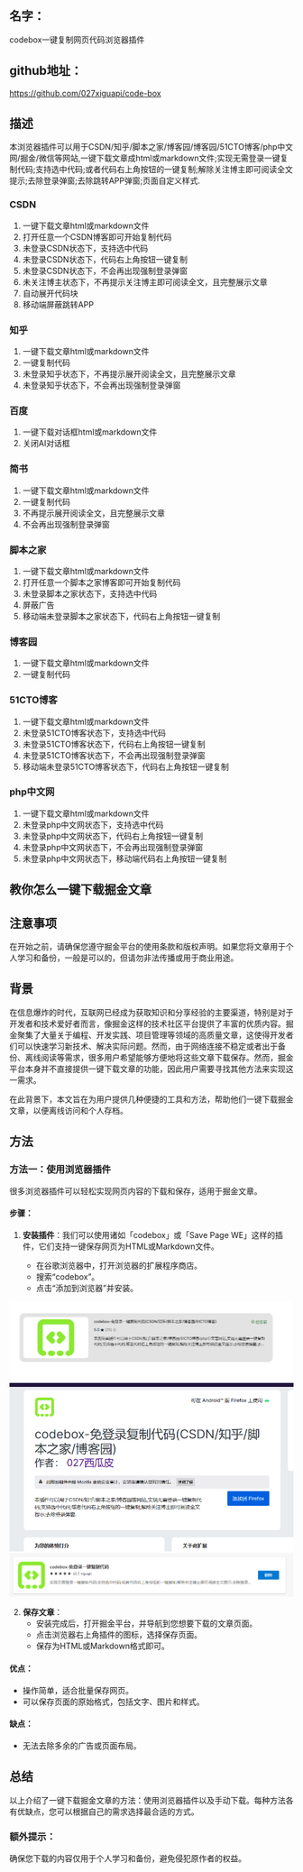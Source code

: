 ## 名字：
codebox一键复制网页代码浏览器插件

## github地址：
https://github.com/027xiguapi/code-box

## 描述

本浏览器插件可以用于CSDN/知乎/脚本之家/博客园/博客园/51CTO博客/php中文网/掘金/微信等网站,一键下载文章成html或markdown文件;实现无需登录一键复制代码;支持选中代码;或者代码右上角按钮的一键复制;解除关注博主即可阅读全文提示;去除登录弹窗;去除跳转APP弹窗;页面自定义样式.

### CSDN
1. 一键下载文章html或markdown文件
2. 打开任意一个CSDN博客即可开始复制代码
3. 未登录CSDN状态下，支持选中代码
4. 未登录CSDN状态下，代码右上角按钮一键复制
5. 未登录CSDN状态下，不会再出现强制登录弹窗
6. 未关注博主状态下，不再提示关注博主即可阅读全文，且完整展示文章
7. 自动展开代码块
8. 移动端屏蔽跳转APP
### 知乎
1. 一键下载文章html或markdown文件
2. 一键复制代码
3. 未登录知乎状态下，不再提示展开阅读全文，且完整展示文章
4. 未登录知乎状态下，不会再出现强制登录弹窗
### 百度
1. 一键下载对话框html或markdown文件
2. 关闭AI对话框
### 简书
1. 一键下载文章html或markdown文件
2. 一键复制代码
3. 不再提示展开阅读全文，且完整展示文章
4. 不会再出现强制登录弹窗
### 脚本之家
1. 一键下载文章html或markdown文件
2. 打开任意一个脚本之家博客即可开始复制代码
3. 未登录脚本之家状态下，支持选中代码
4. 屏蔽广告
5. 移动端未登录脚本之家状态下，代码右上角按钮一键复制
### 博客园
1. 一键下载文章html或markdown文件
2. 一键复制代码
### 51CTO博客
1. 一键下载文章html或markdown文件
2. 未登录51CTO博客状态下，支持选中代码
3. 未登录51CTO博客状态下，代码右上角按钮一键复制
4. 未登录51CTO博客状态下，不会再出现强制登录弹窗
5. 移动端未登录51CTO博客状态下，代码右上角按钮一键复制
###  php中文网
1. 一键下载文章html或markdown文件
2. 未登录php中文网状态下，支持选中代码
3. 未登录php中文网状态下，代码右上角按钮一键复制
4. 未登录php中文网状态下，不会再出现强制登录弹窗
5. 未登录php中文网状态下，移动端代码右上角按钮一键复制




## 教你怎么一键下载掘金文章

## 注意事项
在开始之前，请确保您遵守掘金平台的使用条款和版权声明。如果您将文章用于个人学习和备份，一般是可以的，但请勿非法传播或用于商业用途。

## 背景

在信息爆炸的时代，互联网已经成为获取知识和分享经验的主要渠道，特别是对于开发者和技术爱好者而言，像掘金这样的技术社区平台提供了丰富的优质内容。掘金聚集了大量关于编程、开发实践、项目管理等领域的高质量文章，这使得开发者们可以快速学习新技术、解决实际问题。然而，由于网络连接不稳定或者出于备份、离线阅读等需求，很多用户希望能够方便地将这些文章下载保存。然而，掘金平台本身并不直接提供一键下载文章的功能，因此用户需要寻找其他方法来实现这一需求。

在此背景下，本文旨在为用户提供几种便捷的工具和方法，帮助他们一键下载掘金文章，以便离线访问和个人存档。

## 方法
### 方法一：使用浏览器插件

很多浏览器插件可以轻松实现网页内容的下载和保存，适用于掘金文章。

#### 步骤：

1. **安装插件**：我们可以使用诸如「codebox」或「Save Page WE」这样的插件，它们支持一键保存网页为HTML或Markdown文件。

    * 在谷歌浏览器中，打开浏览器的扩展程序商店。
    * 搜索“codebox”。
    * 点击“添加到浏览器”并安装。

![1723513894421.jpg](https://raw.githubusercontent.com/027xiguapi/code-box/main/public/webstore/1723513894421.jpg)
![img](https://raw.githubusercontent.com/027xiguapi/code-box/main/public/webstore/img.png)
![1724640161752](https://raw.githubusercontent.com/027xiguapi/code-box/main/public/webstore/1724640161752.jpg)

2. **保存文章**：
    * 安装完成后，打开掘金平台，并导航到您想要下载的文章页面。
    * 点击浏览器右上角插件的图标，选择保存页面。
    * 保存为HTML或Markdown格式即可。



#### 优点：

* 操作简单，适合批量保存网页。
* 可以保存页面的原始格式，包括文字、图片和样式。

#### 缺点：

* 无法去除多余的广告或页面布局。


## 总结

以上介绍了一键下载掘金文章的方法：使用浏览器插件以及手动下载。每种方法各有优缺点，您可以根据自己的需求选择最合适的方式。

### 额外提示：

确保您下载的内容仅用于个人学习和备份，避免侵犯原作者的权益。






